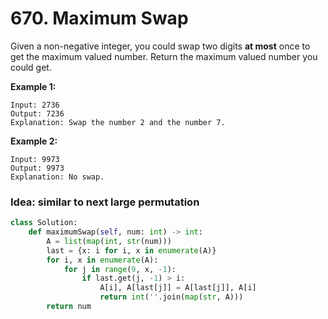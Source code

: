 # 670. Maximum Swap

Given a non-negative integer, you could swap two digits **at most** once to get the maximum valued number. Return the maximum valued number you could get.

**Example 1:**

```text
Input: 2736
Output: 7236
Explanation: Swap the number 2 and the number 7.
```

**Example 2:**

```text
Input: 9973
Output: 9973
Explanation: No swap.
```

### Idea: similar to next large permutation

```python
class Solution:
    def maximumSwap(self, num: int) -> int:
        A = list(map(int, str(num)))
        last = {x: i for i, x in enumerate(A)}
        for i, x in enumerate(A):
            for j in range(9, x, -1):
                if last.get(j, -1) > i:
                    A[i], A[last[j]] = A[last[j]], A[i]
                    return int(''.join(map(str, A)))
        return num
```

